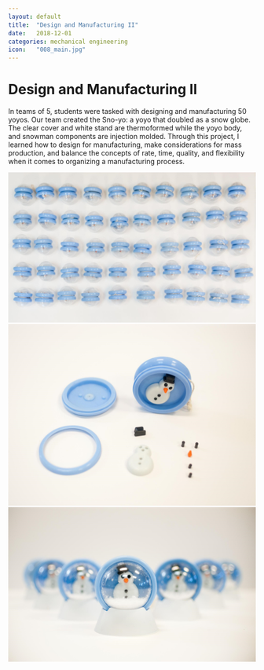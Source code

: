 ```yaml
---
layout: default
title:  "Design and Manufacturing II"
date:   2018-12-01
categories: mechanical engineering
icon:	"008_main.jpg"
---
```


<h1>Design and Manufacturing II</h1>

<p>In teams of 5, students were tasked with designing and manufacturing 50 yoyos. Our team created the Sno-yo: a yoyo that doubled as a snow globe. The clear cover and white stand are thermoformed while the yoyo body, and snowman components are injection molded. Through this project, I learned how to design for manufacturing, make considerations for mass production, and balance the concepts of rate, time, quality, and flexibility when it comes to organizing a manufacturing process.</p>

<div class="box alt">
<div class="row uniform">
<div class="4u"><span class="image fit"><img src="images/008/50.jpg" alt="" /></span></div>
<div class="4u"><span class="image fit"><img src="images/008/parts.jpg" alt="" /></span></div>
<div class="4u$"><span class="image fit"><img src="images/008/v.jpg" alt="" /></span></div>
</div>
</div>